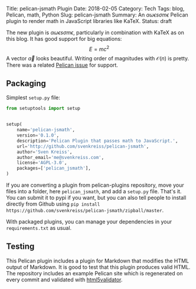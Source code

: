 Title: pelican-jsmath Plugin
Date: 2018-02-05
Category: Tech
Tags: blog, Pelican, math, Python
Slug: pelican-jsmath
Summary: An $\alpha\omega\epsilon s \sigma m \epsilon$ Pelican plugin to render math in JavaScript libraries like KaTeX.
Status: draft


The new plugin is $\alpha\omega\epsilon s \sigma m \epsilon$, particularly
in combination with KaTeX as on this blog. It has good support for big
equations: $$E=mc^2$$
A vector $\vec{a}$ looks beautiful. Writing
order of magnitudes with $\mathcal{O}(n)$ is pretty. There was a related
[Pelican issue](https://github.com/getpelican/pelican-plugins/issues/625)
for support.

## Packaging

Simplest `setup.py` file:

```python
from setuptools import setup


setup(
    name='pelican-jsmath',
    version='0.1.0',
    description='Pelican Plugin that passes math to JavaScript.',
    url='http://github.com/svenkreiss/pelican-jsmath',
    author='Sven Kreiss',
    author_email='me@svenkreiss.com',
    license='AGPL-3.0',
    packages=['pelican_jsmath'],
)
```

If you are converting a plugin from pelican-plugins repository, move your files
into a folder, here `pelican_jsmath`, and add a `setup.py` file. That's it.
You can submit it to pypi if you want, but you can also tell people to install
directly from Github using
`pip install https://github.com/svenkreiss/pelican-jsmath/zipball/master`.

With packaged plugins, you can manage your dependencies in your
`requirements.txt` as usual.

## Testing

This Pelican plugin includes a plugin for Markdown that modifies the HTML
output of Markdown. It is good to test that this plugin produces valid HTML.
The repository includes an example Pelican site which is regenerated on every
commit and validated with
[html5validator](https://github.com/svenkreiss/html5validator).
